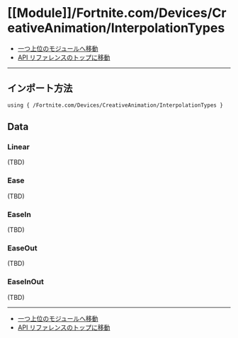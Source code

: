 # [[Module]]/Fortnite.com/Devices/CreativeAnimation/InterpolationTypes

- [一つ上位のモジュールへ移動](../main.md)
- [API リファレンスのトップに移動](../../../../main.md)

---

## インポート方法

```verse
using { /Fortnite.com/Devices/CreativeAnimation/InterpolationTypes }
```

## Data

### Linear

(TBD)

### Ease

(TBD)

### EaseIn

(TBD)

### EaseOut

(TBD)

### EaseInOut

(TBD)

---

- [一つ上位のモジュールへ移動](../main.md)
- [API リファレンスのトップに移動](../../../../main.md)
